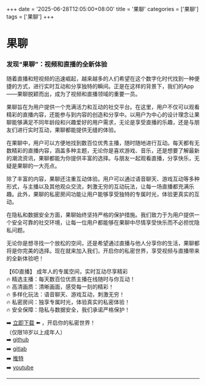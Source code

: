 +++
date = '2025-06-28T12:05:00+08:00'
title = '果聊'
categories = ['果聊']
tags = ['果聊']
+++

# 果聊

### 发现“果聊”：视频和直播的全新体验

随着直播和短视频的迅速崛起，越来越多的人们希望在这个数字化时代找到一种便捷的方式，进行实时互动和分享独特的瞬间。正是在这样的背景下，我们的App——果聊脱颖而出，成为了视频和直播领域的重要一员。

果聊旨在为用户提供一个充满活力和互动的社交平台。在这里，用户不仅可以观看精彩的直播内容，还能参与到内容的创造和分享中。以用户为中心的设计理念让果聊能够满足不同年龄段和兴趣爱好的用户需求，无论是享受直播的乐趣，还是与朋友们进行实时互动，果聊都能提供无缝的体验。

在果聊中，用户可以方便地找到数百位优秀主播，随时随地进行互动。每天都有无数精彩的直播内容，涵盖多种主题，无论你是喜欢游戏、音乐，还是想要了解最新的潮流资讯，果聊都能为你提供丰富的选择。与朋友一起观看直播，分享快乐，无疑是果聊的一大亮点。

除了丰富的内容，果聊还注重互动体验。用户可以通过语音聊天、游戏互动等多种形式，与主播以及其他观众交流，刺激无穷的互动玩法，让每一场直播都充满乐趣。此外，果聊的私密房间功能让用户能够享受独特的专属时光，体验更真实的互动。

在隐私和数据安全方面，果聊始终坚持严格的保护措施。我们致力于为用户提供一个安全可靠的社交环境，让每一位用户都能够在果聊中尽情享受快乐而不必担忧隐私问题。

无论你是想寻找一个放松的空间，还是希望通过直播与他人分享你的生活，果聊都将是你完美的选择。现在就来加入我们，开启你的私密世界，享受视频与直播带来的全新体验吧！

【6D直播】
成年人的专属空间，实时互动尽享精彩  
🔥 精选主播：每天数百位优质主播在线随时与你互动！  
🔥 高清画质：清晰画面，感受每一刻的精彩！  
🔥 多样化玩法：语音聊天、游戏互动，刺激无穷！  
🔥 私密房间：独享专属时光，体验真实的私密体验！  
🔥 安全保障：隐私与数据安全，我们承诺严格保护！  

➡️ [立即下载](https://down123.s3.ap-east-1.amazonaws.com/down/down.html?channelCode=blog) ⬅️ ，开启你的私密世界！  
（仅限18岁以上成年人）  
➡️ [github](https://aldult-live.github.io/)  
➡️ [gitlab](https://seo-09598d.gitlab.io/)  
➡️ [推特](https://x.com/wegame33)  
➡️ [youtube](https://www.youtube.com/@6Dlive)

---
